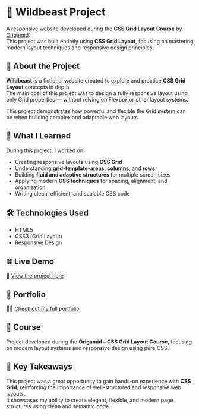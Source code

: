# 🦁 Wildbeast Project

A responsive website developed during the **CSS Grid Layout Course** by [Origamid](https://www.origamid.com/).  
This project was built entirely using **CSS Grid Layout**, focusing on mastering modern layout techniques and responsive design principles.

## 🚀 About the Project

**Wildbeast** is a fictional website created to explore and practice **CSS Grid Layout** concepts in depth.  
The main goal of this project was to design a fully responsive layout using only Grid properties — without relying on Flexbox or other layout systems.

This project demonstrates how powerful and flexible the Grid system can be when building complex and adaptable web layouts.

## 🧠 What I Learned

During this project, I worked on:
- Creating responsive layouts using **CSS Grid**  
- Understanding **grid-template-areas**, **columns**, and **rows**  
- Building **fluid and adaptive structures** for multiple screen sizes  
- Applying modern **CSS techniques** for spacing, alignment, and organization  
- Writing clean, efficient, and scalable CSS code  

## 🛠️ Technologies Used

- HTML5  
- CSS3 (Grid Layout)  
- Responsive Design  

## 🌐 Live Demo

🔗 [View the project here](https://bmoreto.github.io/bmoreto.github.io-wildbeast/)

## 💼 Portfolio

🧑‍💻 [Check out my full portfolio](https://bmoreto.github.io/bmoreto.github.io-portifolio/)

## 🏫 Course

Project developed during the **Origamid – CSS Grid Layout Course**, focusing on modern layout systems and responsive design using pure CSS.

## 🎯 Key Takeaways

This project was a great opportunity to gain hands-on experience with **CSS Grid**, reinforcing the importance of well-structured and responsive web layouts.  
It showcases my ability to create elegant, flexible, and modern page structures using clean and semantic code.
